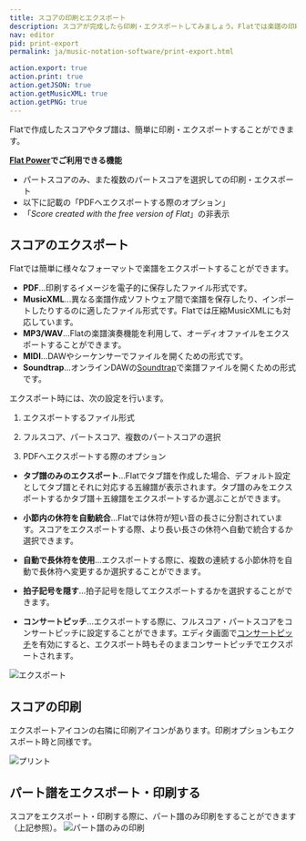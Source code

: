 ```yaml
---
title: スコアの印刷とエクスポート
description: スコアが完成したら印刷・エクスポートしてみましょう。Flatでは楽譜の印刷やエクスポートも簡単です。
nav: editor
pid: print-export
permalink: ja/music-notation-software/print-export.html

action.export: true
action.print: true
action.getJSON: true
action.getMusicXML: true
action.getPNG: true
---
```


Flatで作成したスコアやタブ譜は、簡単に印刷・エクスポートすることができます。

**[Flat Power](https://flat.io/ja/pricing)でご利用できる機能**
* パートスコアのみ、また複数のパートスコアを選択しての印刷・エクスポート
* 以下に記載の「PDFへエクスポートする際のオプション」
* 「*Score created with the free version of Flat*」の非表示

## スコアのエクスポート

Flatでは簡単に様々なフォーマットで楽譜をエクスポートすることができます。

* **PDF**…印刷するイメージを電子的に保存したファイル形式です。
* **MusicXML**…異なる楽譜作成ソフトウェア間で楽譜を保存したり、インポートしたりするのに適したファイル形式です。Flatでは圧縮MusicXMLにも対応しています。
* **MP3/WAV**…Flatの楽譜演奏機能を利用して、オーディオファイルをエクスポートすることができます。
* **MIDI**…DAWやシーケンサーでファイルを開くための形式です。
* **Soundtrap**…オンラインDAWの[Soundtrap](https://www.soundtrap.com)で楽譜ファイルを開くための形式です。

エクスポート時には、次の設定を行います。

1. エクスポートするファイル形式

2. フルスコア、パートスコア、複数のパートスコアの選択

3. PDFへエクスポートする際のオプション
  * **タブ譜のみのエクスポート**…Flatでタブ譜を作成した場合、デフォルト設定としてタブ譜とそれに対応する五線譜が表示されます。タブ譜のみをエクスポートするかタブ譜＋五線譜をエクスポートするか選ぶことができます。

  * **小節内の休符を自動統合**…Flatでは休符が短い音の長さに分割されています。スコアをエクスポートする際、より長い長さの休符へ自動で統合するか選択できます。

  * **自動で長休符を使用**…エクスポートする際に、複数の連続する小節休符を自動で長休符へ変更するか選択することができます。
  * **拍子記号を隠す**…拍子記号を隠してエクスポートするかを選択することができます。

  * **コンサートピッチ**…エクスポートする際に、フルスコア・パートスコアをコンサートピッチに設定することができます。エディタ画面で[コンサートピッチ](/help/ja/music-notation-software/concertpitch.html)を有効にすると、エクスポート時もそのままコンサートピッチでエクスポートされます。

![エクスポート](/help/assets/img/editor-ja/export.png)

## スコアの印刷

エクスポートアイコンの右隣に印刷アイコンがあります。印刷オプションもエクスポート時と同様です。

![プリント](/help/assets/img/editor-ja/print.png)

## パート譜をエクスポート・印刷する

スコアをエクスポート・印刷する際に、パート譜のみ印刷をすることができます（上記参照）。
![パート譜のみの印刷](/help/assets/img/editor-ja/print-single-part.gif)